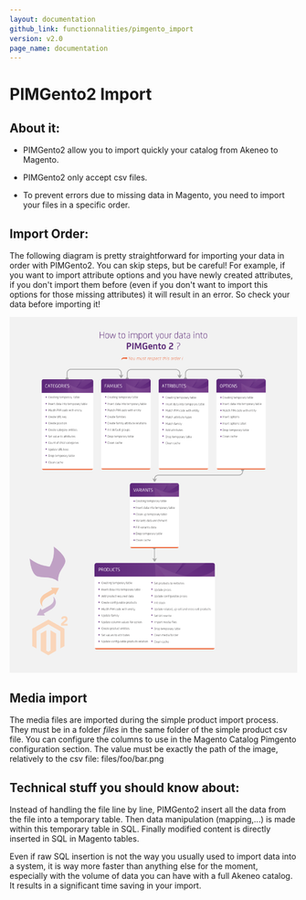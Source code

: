 ```yaml
---
layout: documentation
github_link: functionnalities/pimgento_import
version: v2.0
page_name: documentation
---
```


PIMGento2 Import
================

About it:
---------

* PIMGento2 allow you to import quickly your catalog from Akeneo to Magento.

* PIMGento2 only accept csv files.

* To prevent errors due to missing data in Magento, you need to import your files in a specific order.

Import Order:
-------------
The following diagram is pretty straightforward for importing your data in order with PIMGento2. You can skip steps, but be careful! For example, if you want to import attribute options and you have newly created attributes, if you don't import them before (even if you don't want to import this options for those missing attributes) it will result in an error. So check your data before importing it!

![pimgento-diagram](PIMGento-M2-diagram.png)

Media import
------------

The media files are imported during the simple product import process.
They must be in a folder *files* in the same folder of the simple product csv file.
You can configure the columns to use in the Magento Catalog Pimgento configuration section.
The value must be exactly the path of the image, relatively to the csv file: files/foo/bar.png

Technical stuff you should know about:
--------------------------------------

 Instead of handling the file line by line, PIMGento2 insert all the data from the file into a temporary table. Then data manipulation (mapping,...) is made within this temporary table in SQL. Finally modified content is directly inserted in SQL in Magento tables.

 Even if  raw SQL insertion is not the way you usually used to import data into a system, it is way more faster than anything else for the moment, especially with the volume of data you can have with a full Akeneo catalog. It results in a significant time saving in your import.